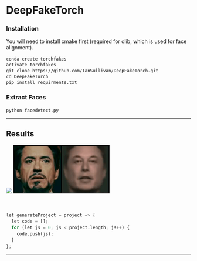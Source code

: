 # DeepFakeTorch

### Installation

You will need to install cmake first (required for dlib, which is used for face alignment).

```shell
conda create torchfakes
activate torchfakes
git clone https://github.com/IanSullivan/DeepFakeTorch.git
cd DeepFakeTorch
pip install requirments.txt
```

### Extract Faces
```shell
python facedetect.py
```

---

## Results

<img src="images/swapped.gif">
<img src="images/b_to_a.gif">

```python


let generateProject = project => {
  let code = [];
  for (let js = 0; js < project.length; js++) {
    code.push(js);
  }
};
```

---
